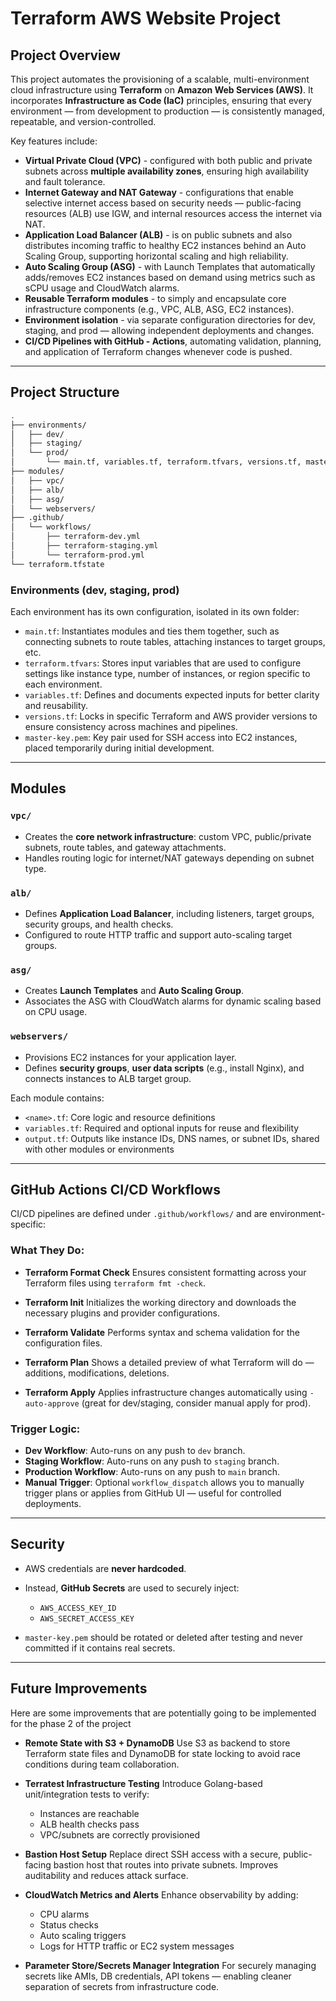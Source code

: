 # Terraform AWS Website Project

## Project Overview

This project automates the provisioning of a scalable, multi-environment cloud infrastructure using **Terraform** on **Amazon Web Services (AWS)**. It incorporates **Infrastructure as Code (IaC)** principles, ensuring that every environment — from development to production — is consistently managed, repeatable, and version-controlled.

Key features include:

* **Virtual Private Cloud (VPC)** - configured with both public and private subnets across **multiple availability zones**, ensuring high availability and fault tolerance.
* **Internet Gateway and NAT Gateway** - configurations that enable selective internet access based on security needs — public-facing resources (ALB) use IGW, and internal resources access the internet via NAT.
* **Application Load Balancer (ALB)** - is on public subnets and also distributes incoming traffic to healthy EC2 instances behind an Auto Scaling Group, supporting horizontal scaling and high reliability.
* **Auto Scaling Group (ASG)** - with Launch Templates that automatically adds/removes EC2 instances based on demand using metrics such as sCPU usage and CloudWatch alarms.
* **Reusable Terraform modules** - to simply and encapsulate core infrastructure components (e.g., VPC, ALB, ASG, EC2 instances).
* **Environment isolation** - via separate configuration directories for dev, staging, and prod — allowing independent deployments and changes.
* **CI/CD Pipelines with GitHub - Actions**, automating validation, planning, and application of Terraform changes whenever code is pushed.

---

## Project Structure

```bash
.
├── environments/
│   ├── dev/
│   ├── staging/
│   └── prod/
│       └── main.tf, variables.tf, terraform.tfvars, versions.tf, master-key.pem
├── modules/
│   ├── vpc/
│   ├── alb/
│   ├── asg/
│   └── webservers/
├── .github/
│   └── workflows/
│       ├── terraform-dev.yml
│       ├── terraform-staging.yml
│       └── terraform-prod.yml
└── terraform.tfstate
```

### Environments (dev, staging, prod)

Each environment has its own configuration, isolated in its own folder:

* `main.tf`: Instantiates modules and ties them together, such as connecting subnets to route tables, attaching instances to target groups, etc.
* `terraform.tfvars`: Stores input variables that are used to configure settings like instance type, number of instances, or region specific to each environment.
* `variables.tf`: Defines and documents expected inputs for better clarity and reusability.
* `versions.tf`: Locks in specific Terraform and AWS provider versions to ensure consistency across machines and pipelines.
* `master-key.pem`: Key pair used for SSH access into EC2 instances, placed temporarily during initial development.


---

## Modules

### `vpc/`

* Creates the **core network infrastructure**: custom VPC, public/private subnets, route tables, and gateway attachments.
* Handles routing logic for internet/NAT gateways depending on subnet type.

### `alb/`

* Defines **Application Load Balancer**, including listeners, target groups, security groups, and health checks.
* Configured to route HTTP traffic and support auto-scaling target groups.

### `asg/`

* Creates **Launch Templates** and **Auto Scaling Group**.
* Associates the ASG with CloudWatch alarms for dynamic scaling based on CPU usage.

### `webservers/`

* Provisions EC2 instances for your application layer.
* Defines **security groups**, **user data scripts** (e.g., install Nginx), and connects instances to ALB target group.

Each module contains:

* `<name>.tf`: Core logic and resource definitions
* `variables.tf`: Required and optional inputs for reuse and flexibility
* `output.tf`: Outputs like instance IDs, DNS names, or subnet IDs, shared with other modules or environments

---

## GitHub Actions CI/CD Workflows

CI/CD pipelines are defined under `.github/workflows/` and are environment-specific:

### What They Do:

* **Terraform Format Check**
  Ensures consistent formatting across your Terraform files using `terraform fmt -check`.

* **Terraform Init**
  Initializes the working directory and downloads the necessary plugins and provider configurations.

* **Terraform Validate**
  Performs syntax and schema validation for the configuration files.

* **Terraform Plan**
  Shows a detailed preview of what Terraform will do — additions, modifications, deletions.

* **Terraform Apply**
  Applies infrastructure changes automatically using `-auto-approve` (great for dev/staging, consider manual apply for prod).

### Trigger Logic:

* **Dev Workflow**: Auto-runs on any push to `dev` branch.
* **Staging Workflow**: Auto-runs on any push to `staging` branch.
* **Production Workflow**: Auto-runs on any push to `main` branch.
* **Manual Trigger**: Optional `workflow_dispatch` allows you to manually trigger plans or applies from GitHub UI — useful for controlled deployments.

---

## Security

* AWS credentials are **never hardcoded**.
* Instead, **GitHub Secrets** are used to securely inject:

  * `AWS_ACCESS_KEY_ID`
  * `AWS_SECRET_ACCESS_KEY`
* `master-key.pem` should be rotated or deleted after testing and never committed if it contains real secrets.

---

## Future Improvements

Here are some improvements that are potentially going to be implemented for the phase 2 of the project

* **Remote State with S3 + DynamoDB**
  Use S3 as backend to store Terraform state files and DynamoDB for state locking to avoid race conditions during team collaboration.

* **Terratest Infrastructure Testing**
  Introduce Golang-based unit/integration tests to verify:

  * Instances are reachable
  * ALB health checks pass
  * VPC/subnets are correctly provisioned

* **Bastion Host Setup**
  Replace direct SSH access with a secure, public-facing bastion host that routes into private subnets. Improves auditability and reduces attack surface.

* **CloudWatch Metrics and Alerts**
  Enhance observability by adding:

  * CPU alarms
  * Status checks
  * Auto scaling triggers
  * Logs for HTTP traffic or EC2 system messages

* **Parameter Store/Secrets Manager Integration**
  For securely managing secrets like AMIs, DB credentials, API tokens — enabling cleaner separation of secrets from infrastructure code.
